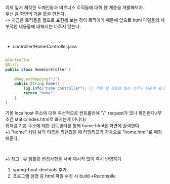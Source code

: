 이제 앞서 제작한 도메인들과 비즈니스 로직들에 대해 웹 계층을 개발해보자. <br/>
우선 홈 화면의 기본 툴을 만든다. <br/>
-> 지금은 로직들을 웹으로 표현해 보는 것이 목적이기 때문에 앞으로 html 파일들의 세부적인 내용들에 대해서는 다루지 않는다.

<br/>

* controller/HomeController.java

```java

@Controller
@Slf4j
public class HomeController {
 
    @RequestMapping("/")
    public String home() {
        log.info("home controller"); // 처음 웹 계층을 보는 것이기 때문에 로그를 통해 잘 실행되나 확인
        return "home";
    }
}

```

기본 localhost 주소에 대해 우선적으로 컨트롤러에 "/" request가 있나 확인한다.(무조건 static/index.html로 빠지는게 아니다) <br/>
위처럼 기본 주소에 대한 컨트롤러를 통해 home.html를 화면에 출력한다. <br/>
+) "home" 처럼 뷰의 이름을 리턴했을 때 타임리프가 자동으로 "home.html"로 매핑해준다.

<br/>

+) 참고 : 뷰 템플릿 변경사항을 서버 재시작 없이 즉시 반영하기 <br/>
1. spring-boot-devtools 추가 <br/>
2. 프로그램 실행 중 html 파일 수정 시 build->Recompile




